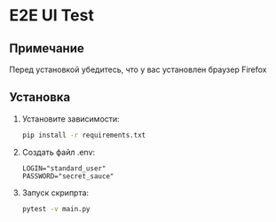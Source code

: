 # E2E UI Test

## Примечание
Перед установкой убедитесь, что у вас установлен браузер Firefox

## Установка
1. Установите зависимости:
   ```bash
   pip install -r requirements.txt
   ```
2. Создать файл .env:
   ```text
   LOGIN="standard_user"
   PASSWORD="secret_sauce"
   ```
3. Запуск скрипрта:
   ```bash
   pytest -v main.py
